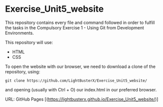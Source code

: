 # Exercise_Unit5_website

This repository contains every file and command followed in order to fulfill the tasks in the Compulsory Exercise 1 - Using Git from Development Environments.

This repository will use:
- HTML
- CSS

To open the website with our browser, we need to download a clone of the repository, using: 

`git clone https://github.com/LightBusterX/Exercise_Unit5_website/`

and opening (usually with Ctrl + O) our index.html in our preferred browser.

URL: GitHub Pages [(https://lightbusterx.github.io/Exercise_Unit5_website/)]
